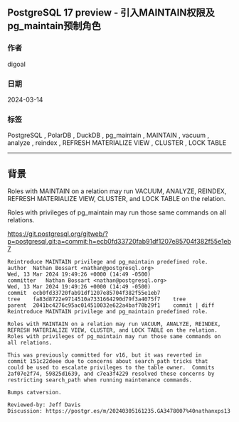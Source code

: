 ## PostgreSQL 17 preview - 引入MAINTAIN权限及pg_maintain预制角色       
                                                                            
### 作者                                                                            
digoal                                                                            
                                                                            
### 日期                                                                            
2024-03-14                                                                     
                                                                            
### 标签                                                                            
PostgreSQL , PolarDB , DuckDB , pg_maintain , MAINTAIN , vacuum , analyze , reindex , REFRESH MATERIALIZE VIEW , CLUSTER , LOCK TABLE                          
                                                                            
----                                                                            
                                                                            
## 背景     
Roles with MAINTAIN on a relation may run VACUUM, ANALYZE, REINDEX, REFRESH MATERIALIZE VIEW, CLUSTER, and LOCK TABLE on the relation.  
  
Roles with privileges of pg_maintain may run those same commands on all relations.  
  
https://git.postgresql.org/gitweb/?p=postgresql.git;a=commit;h=ecb0fd33720fab91df1207e85704f382f55e1eb7  
  
```  
Reintroduce MAINTAIN privilege and pg_maintain predefined role.  
author	Nathan Bossart <nathan@postgresql.org>	  
Wed, 13 Mar 2024 19:49:26 +0000 (14:49 -0500)  
committer	Nathan Bossart <nathan@postgresql.org>	  
Wed, 13 Mar 2024 19:49:26 +0000 (14:49 -0500)  
commit	ecb0fd33720fab91df1207e85704f382f55e1eb7  
tree	fa83d8722e9714510a7331664290d79f3a4075f7	tree  
parent	2041bc4276c95ac014510032e622a4baf70b29f1	commit | diff  
Reintroduce MAINTAIN privilege and pg_maintain predefined role.  
  
Roles with MAINTAIN on a relation may run VACUUM, ANALYZE, REINDEX,  
REFRESH MATERIALIZE VIEW, CLUSTER, and LOCK TABLE on the relation.  
Roles with privileges of pg_maintain may run those same commands on  
all relations.  
  
This was previously committed for v16, but it was reverted in  
commit 151c22deee due to concerns about search_path tricks that  
could be used to escalate privileges to the table owner.  Commits  
2af07e2f74, 59825d1639, and c7ea3f4229 resolved these concerns by  
restricting search_path when running maintenance commands.  
  
Bumps catversion.  
  
Reviewed-by: Jeff Davis  
Discussion: https://postgr.es/m/20240305161235.GA3478007%40nathanxps13  
```  
  
